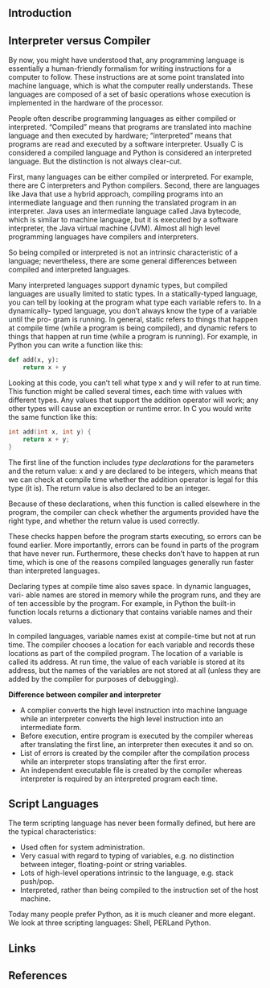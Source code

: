 ## Introduction

## Interpreter versus Compiler

By now, you might have understood that, any programming language is essentially a human-friendly formalism for writing instructions for a computer to follow.
These instructions are at some point translated into machine language, which is what the computer really understands.
These languages are composed of a set of basic operations whose execution is implemented in the hardware of the processor.

People often describe programming languages as either compiled or interpreted.
“Compiled” means that programs are translated into machine language and then executed by hardware; “interpreted” means that programs are read and executed by a software interpreter.
Usually C is considered a compiled language and Python is considered an interpreted language. But the distinction is not always clear-cut.

First, many languages can be either compiled or interpreted.
For example, there are C interpreters and Python compilers.
Second, there are languages like Java that use a hybrid approach, compiling programs into an intermediate language and then running the translated program in an interpreter.
Java uses an intermediate language called Java bytecode, which is similar to machine language, but it is executed by a software interpreter, the Java virtual machine (JVM).
Almost all high level programming languages have compilers and interpreters.

So being compiled or interpreted is not an intrinsic characteristic of a language; nevertheless, there are some general differences between compiled and interpreted languages.

Many interpreted languages support dynamic types, but compiled languages are usually limited to static types.
In a statically-typed language, you can tell by looking at the program what type each variable refers to. 
In a dynamically- typed language, you don’t always know the type of a variable until the pro- gram is running.
In general, static refers to things that happen at compile time (while a program is being compiled), and dynamic refers to things that happen at run time (while a program is running).
For example, in Python you can write a function like this:

```python
def add(x, y):
    return x + y
```

Looking at this code, you can’t tell what type x and y will refer to at run time. 
This function might be called several times, each time with values with different types.
Any values that support the addition operator will work; any other types will cause an exception or runtime error.
In C you would write the same function like this:

```c
int add(int x, int y) {
    return x + y;
}
```

The first line of the function includes *type declarations* for the parameters and the return value: x and y are declared to be integers,
which means that we can check at compile time whether the addition operator is legal for this type (it is).
The return value is also declared to be an integer.

Because of these declarations, when this function is called elsewhere in the program,
the compiler can check whether the arguments provided have the right type, and whether the return value is used correctly.

These checks happen before the program starts executing, so errors can be found earlier. More importantly, errors can be found in parts of the program that have never run.
Furthermore, these checks don’t have to happen at run time, which is one of the reasons compiled languages generally run faster than interpreted languages.

Declaring types at compile time also saves space. In dynamic languages, vari- able names are stored in memory while the program runs, and they are of ten accessible by the program.
For example, in Python the built-in function locals returns a dictionary that contains variable names and their values.

In compiled languages, variable names exist at compile-time but not at run time. The compiler chooses a location for each variable and records these locations as part of the compiled program.
The location of a variable is called its address.
At run time, the value of each variable is stored at its address, but the names of the variables are not stored at all (unless they are added by the compiler for purposes of debugging).

**Difference between compiler and interpreter**

- A complier converts the high level instruction into machine language while an interpreter converts the high level instruction into an intermediate form.
- Before execution, entire program is executed by the compiler whereas after translating the first line, an interpreter then executes it and so on.
- List of errors is created by the compiler after the compilation process while an interpreter stops translating after the first error.
- An independent executable file is created by the compiler whereas interpreter is required by an interpreted program each time.

## Script Languages

The term scripting language has never been formally defined, but here are the typical characteristics:

- Used often for system administration.
- Very casual with regard to typing of variables, e.g. no distinction between integer, floating-point or string variables.
- Lots of high-level operations intrinsic to the language, e.g. stack push/pop.
- Interpreted, rather than being compiled to the instruction set of the host machine.

Today many people prefer Python, as it is much cleaner and more elegant.
We look at three scripting languages: Shell, PERLand Python.

## Links

## References
